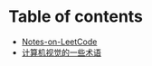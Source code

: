 # Table of contents

* [Notes-on-LeetCode](README.md)
* [计算机视觉的一些术语](ji-suan-ji-shi-jue-de-yi-xie-shu-yu.md)

